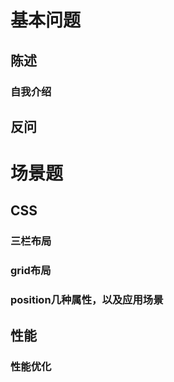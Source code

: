 # 基本问题
## 陈述
### 自我介绍
## 反问

# 场景题
## CSS
### 三栏布局
### grid布局
### position几种属性，以及应用场景
## 性能
### 性能优化